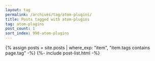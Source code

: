 ```yaml
---
layout: tag
permalink: /archives/tag/atom-plugins/
title: Posts tagged with atom-plugins
tag: atom-plugins
post_count: 1
sort_index: 998-atom-plugins
---
```

{% assign posts = site.posts | where_exp: "item", "item.tags contains page.tag" -%}
{%- include post-list.html -%}
